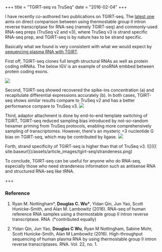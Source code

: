 +++
title = "TGIRT-seq vs TruSeq"
date = "2016-02-04"
+++

I have recently co-authored two publications on TGIRT-seq. The [latest one](http://rnajournal.cshlp.org/content/early/2016/01/29/rna.055558.115?top=1) aims on direct comparison between using thermostable group II intron reverse transcriptase for RNA-seq (namely TGIRT-seq) and commonly-used RNA-seq preps (TruSeq v2 and v3), where TruSeq v3 is strand specific RNA-seq prep, and TGIRT-seq is by nature has to be strand specific.

Basically what we found is very consistent with what we would expect by [sequencing plasma RNA with TGIRT](http://rnajournal.cshlp.org/content/early/2015/11/09/rna.054809.115).    

First off, TGIRT-seq clones full length structural RNAs as well as protein coding mRNAs. The below IGV is an example of snoRNA embbed between protein coding exons. 

![](/article_images/tgirt-seq/protein_coding.png)

Second, TGIRT-seq showed recovered the spike-ins concentration (a) and recapitulate differential expressions accurately (b). In both cases, TGIRT-seq shows similar results compare to TruSeq v2 and has a better performance compare to TruSeq v3.
![](https://pbs.twimg.com/media/CZ6ckB2UsAABYS_.png:large)

Third, adaptor attachment is done by end-to-end template switching of TGIRT, TGIRT-seq reduced sampling bias introduced by not-so-random hexamer priming from TruSeq protocols, enabling more comprehensively sampling of transcriptomes. However, there's an mysteric +3 nucleotide G bias on TGIRT-seq, which may be contributed by ligase.
![](/article_images/tgirt-seq/seqEnds.png)

Forth, strand specificity of TGIRT-seq is higher than that of TruSeq v3. 
![]({{ site.baseurl}}/assets/article_images/tgirt-seq/strandeness.png)

To conclude, TGIRT-seq can be useful for anyone who do RNA-seq, especially those who need strandeness information such as antisense RNA and structured RNA-seq like tRNA.

+++

### Reference

1. Ryan M. Nottingham\*, **Douglas C. Wu\***, Yidan Qin, Jun Yao, Scott Hunicke-Smith, and Alan M. Lambowitz (2016). RNA-seq of human reference RNA samples using a thermostable group II intron reverse transcriptase. RNA. (*contributed equally)

2. Yidan Qin, Jun Yao, **Douglas C Wu**, Ryan M Nottingham, Sabine Mohr, Scott Hunicke-Smith, Alan M Lambowitz (2016). High-throughput sequencing of human plasma RNA by using thermostable group II intron reverse transcriptases. RNA. Vol. 22, no. 1.
